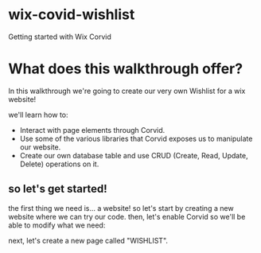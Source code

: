 # wix-covid-wishlist
Getting started with Wix Corvid

# What does this walkthrough offer?
In this walkthrough we're going to create our very own Wishlist for a wix website!

we'll learn how to:
* Interact with page elements through Corvid.
* Use some of the various libraries that Corvid exposes us to manipulate our website.
* Create our own database table and use CRUD (Create, Read, Update, Delete) operations on it.

## so let's get started!
the first thing we need is... a website! so let's start by creating a new website where we can try our code.
then, let's enable Corvid so we'll be able to modify what we need:


next, let's create a new page called "WISHLIST".

